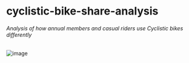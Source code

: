 # cyclistic-bike-share-analysis
###### Analysis of how annual members and casual riders use Cyclistic bikes differently

![image](https://github.com/anju-pandey/cyclistic-bike-share-analysis/assets/124940549/9a33f1f2-54b4-43d8-a2c1-83aaddaf2673)
